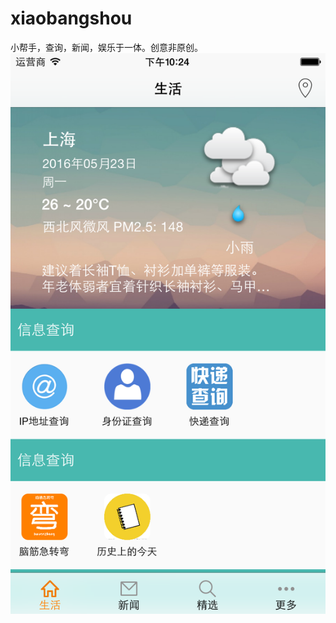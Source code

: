 # xiaobangshou
小帮手，查询，新闻，娱乐于一体。创意非原创。
![ABC](https://github.com/lijs11/xiaobangshou/blob/master/%E5%B0%8F%E5%B8%AE%E6%89%8B/Other/screen/1.png?raw=true) 
